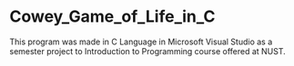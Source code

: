 # Cowey_Game_of_Life_in_C
This program was made in C Language in Microsoft Visual Studio as a semester project to Introduction to Programming course offered at NUST. 

